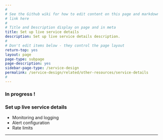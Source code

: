 ```yaml
---
#
# See the Github wiki for how to edit content on this page and markdown styles you can use:
# link here
#
# Title and Description display on page and in meta
title: Set up live service details
description: Set up live service details description.
#
# Don't edit items below - they control the page layout
return-top: yes
layout: page
page-type: subpage
page-description: yes
sidebar-page-type: /service-design
permalink: /service-design/related/other-resources/service-details
#
---
```


### In progress !

### Set up live service details

* Monitoring and logging
* Alert configuration
* Rate limits

<hr>
